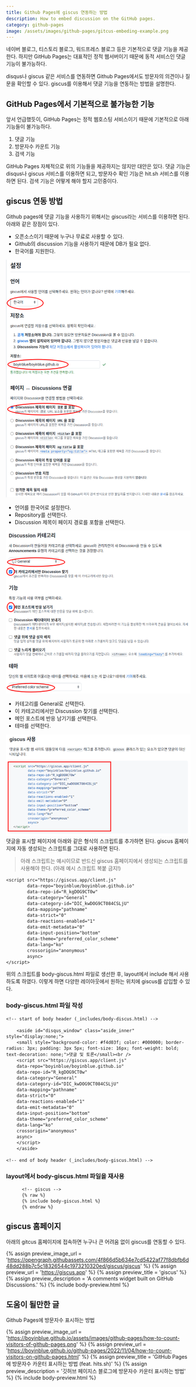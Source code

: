 ```yaml
---
title: Github Pages에 giscus 연동하는 방법
description: How to embed discussion on the GitHub pages.
category: github-pages
image: /assets/images/github-pages/gitcus-embeding-example.png
---
```


네이버 블로그, 티스토리 블로그, 워드프레스 블로그 등은 기본적으로 댓글 기능을 제공한다. 
하지만 GitHub Pages는 대표적인 정적 웹서버이기 때문에 동적 서비스인 댓글 기능이 불가능하다. 


disqus나 giscus 같은 서비스를 연동하면 Github Pages에서도 방문자의 의견이나 질문을 확인할 수 있다. 
giscus를 이용해서 댓글 기능을 연동하는 방법을 설명한다. 


GitHub Pages에서 기본적으로 불가능한 기능
---

앞서 언급했듯이, GitHub Pages는 정적 웹호스팅 서비스이기 때문에 기본적으로 아래 기능들이 불가능하다. 

1. 댓글 기능
2. 방문자수 카운트 기능
3. 검색 기능


GitHub Pages 자체적으로 위의 기능들을 제공하지는 않지만 대안은 있다. 
댓글 기능은 disqus나 giscus 서비스를 이용하면 되고, 
방문자수 확인 기능은 hit.sh 서비스를 이용하면 된다. 
검색 기능은 어떻게 해야 할지 고민중이다. 


giscus 연동 방법
---

Github pages에 댓글 기능을 사용하기 위해서는 giscus라는 서비스를 이용하면 된다. 
아래와 같은 장점이 있다. 


- 오픈소스이기 때문에 누구나 무료로 사용할 수 있다. 
- Github의 discussion 기능을 사용하기 때문에 DB가 필요 없다. 
- 한국어를 지원한다. 


![giscus 댓글 설정 방법 #1](/assets/images/github-pages/gitcus-embeding.png)

- 언어를 한국어로 설정한다. 
- Repository를 선택한다. 
- Discussion 제목이 페이지 경로를 포함을 선택한다. 


![giscus 댓글 설정 방법 #2](/assets/images/github-pages/gitcus-embeding-setting-02.png)
- 카테고리를 General로 선택한다.
- 이 카테고리에서만 Discussion 찾기를 선택한다. 
- 메인 포스트에 반응 남기기를 선택한다. 
- 테마를 선택한다. 


![giscus 댓글 설정 방법 #2](/assets/images/github-pages/gitcus-embeding-setting-03.png)
댓글을 표시할 페이지에 아래와 같은 형식의 스크립트를 추가하면 된다. 
giscus 홈페이지에 자동 생성되는 스크립트를 그대로 사용하면 된다. 

>아래 스크립트는 예시이므로 반드신 giscus 홈페이지에서 생성되는 스크립트를 사용해야 한다. (아래 예시 스크립트 복붙 금지!)


```
<script src="https://giscus.app/client.js"
        data-repo="boyinblue/boyinblue.github.io"
        data-repo-id="R_kgDOG9CT0w"
        data-category="General"
        data-category-id="DIC_kwDOG9CT084CSLjU"
        data-mapping="pathname"
        data-strict="0"
        data-reactions-enabled="1"
        data-emit-metadata="0"
        data-input-position="bottom"
        data-theme="preferred_color_scheme"
        data-lang="ko"
        crossorigin="anonymous"
        async>
</script>
```


위의 스크립트를 body-giscus.html 파일로 생선한 후, 
layout에서 include 해서 사용하도록 하였다. 
이렇게 하면 다양한 레이아웃에서 원하는 위치에 giscus를 삽입할 수 있다. 


### body-giscus.html 파일 작성

```
<!-- start of body header (_includes/body-discus.html) -->

    <aside id="disqus_window" class="aside_inner" style="display:none;">
    <small style="background-color: #f4d03f; color: #000000; border-radius: 3px; padding: 3px 5px; font-size: 16px; font-weight: bold; text-decoration: none;">댓글 및 토론</small><br />
    <script src="https://giscus.app/client.js"
    data-repo="boyinblue/boyinblue.github.io"
    data-repo-id="R_kgDOG9CT0w"
    data-category="General"
    data-category-id="DIC_kwDOG9CT084CSLjU"
    data-mapping="pathname"
    data-strict="0"
    data-reactions-enabled="1"
    data-emit-metadata="0"
    data-input-position="bottom"
    data-theme="preferred_color_scheme"
    data-lang="ko"
    crossorigin="anonymous"
    async>
    </script>
    </aside>

<!-- end of body header (_includes/body-giscus.html) -->
```


### layout에서 body-giscus.html 파일을 재사용

```
      <!-- giscus -->
      {% raw %}
      {% include body-giscus.html %}
      {% endraw %}
```


giscus 홈페이지
---
아래의 gitcus 홈페이지에 접속하면 누구나 큰 어려움 없이 giscus를 연동할 수 있다. 


{% assign preview_image_url = 'https://opengraph.githubassets.com/4f866d5b634e7cd5422af77f8dbfb6d48dd288b7c5c18326544c1973210320ed/giscus/giscus' %}
{% assign preview_url = 'https://giscus.app' %}
{% assign preview_title = 'giscus' %}
{% assign preview_description = 'A comments widget built on GitHub Discussions.' %}
{% include body-preview.html %}


도움이 될만한 글
---
Github Pages에 방문자수 표시하는 방법

{% assign preview_image_url = 'https://boyinblue.github.io/assets/images/github-pages/how-to-count-visitors-of-github-pages.png' %}
{% assign preview_url = 'https://boyinblue.github.io/github-pages/2022/11/04/how-to-count-visitors-on-github-pages.html' %}
{% assign preview_title = 'GitHub Pages에 방문자수 카운터 표시하는 방법 (feat. hits.sh)' %}
{% assign preview_description = '깃허브 페이지스 블로그에 방문자수 카운터 표시하는 방법' %}
{% include body-preview.html %}